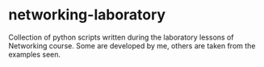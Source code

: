 # networking-laboratory
Collection of python scripts written during the laboratory lessons of Networking course. Some are developed by me, others are taken from the examples seen.
